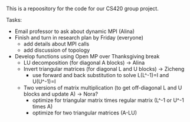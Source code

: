 This is a repoository for the code for our CS420 group project.

Tasks:
  - Email professor to ask about dynamic MPI (Alina)
  - Finish and turn in research plan by Friday (everyone)
      - add details about MPI calls
      - add discussion of topology
  - Develop functions using Open MP over Thanksgiving break
      - LU decomposition (for diagonal A blocks)  -> Alina
      - Invert triangular matrices (for diagonal L and U blocks)  -> Zicheng
          - use forward and back substitution to solve L(L^-1)=I and U(U^-1)=I
      - Two versions of matrix multiplication (to get off-diagonal L and U blocks and update A) -> Nora?
          - optimize for triangular matrix times regular matrix (L^-1 or U^-1 times A)
          - optimize for two triangular matrices (A-LU)
